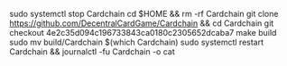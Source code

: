 sudo systemctl stop Cardchain
cd $HOME && rm -rf Cardchain
git clone https://github.com/DecentralCardGame/Cardchain && cd Cardchain
git checkout 4e2c35d094c196733843ca0180c2305652dcaba7
make build
sudo mv build/Cardchain $(which Cardchain)
sudo systemctl restart Cardchain && journalctl -fu Cardchain -o cat
